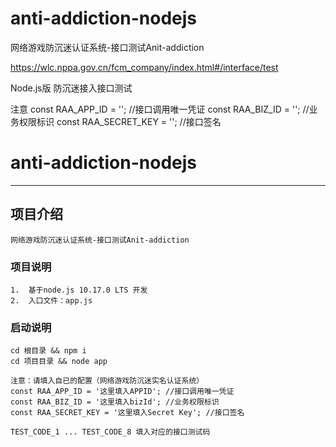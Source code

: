 # anti-addiction-nodejs
网络游戏防沉迷认证系统-接口测试Anit-addiction

https://wlc.nppa.gov.cn/fcm_company/index.html#/interface/test

Node.js版 防沉迷接入接口测试

注意
const RAA_APP_ID = ''; //接口调用唯一凭证
const RAA_BIZ_ID = ''; //业务权限标识
const RAA_SECRET_KEY = ''; //接口签名

# anti-addiction-nodejs
---
## 项目介绍
    网络游戏防沉迷认证系统-接口测试Anit-addiction

### 项目说明
    1.  基于node.js 10.17.0 LTS 开发
    2.  入口文件：app.js

### 启动说明
    cd 根目录 && npm i  
    cd 项目目录 && node app

    注意：请填入自已的配置（网络游戏防沉迷实名认证系统）
    const RAA_APP_ID = '这里填入APPID'; //接口调用唯一凭证
    const RAA_BIZ_ID = '这里填入bizId'; //业务权限标识
    const RAA_SECRET_KEY = '这里填入Secret Key'; //接口签名

    TEST_CODE_1 ... TEST_CODE_8 填入对应的接口测试码

